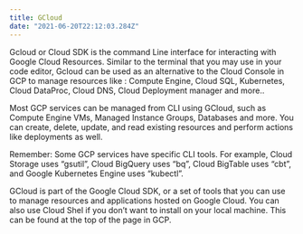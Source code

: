 ```yaml
---
title: GCloud
date: "2021-06-20T22:12:03.284Z"
---
```

Gcloud or Cloud SDK is the command Line interface for interacting with Google Cloud Resources. Similar to the terminal that you may use in your code editor, Gcloud can be used as an alternative to the Cloud Console in GCP to manage resources like : Compute Engine, Cloud SQL, Kubernetes, Cloud DataProc, Cloud DNS, Cloud Deployment manager and more.. 

Most GCP services can be managed from CLI using GCloud, such as Compute Engine VMs, Managed Instance Groups, Databases and more. You can create, delete, update, and read existing resources and perform actions like deployments as well. 

Remember: Some GCP services have specific CLI tools. For example, Cloud Storage uses “gsutil”, Cloud BigQuery uses “bq”, Cloud BigTable uses “cbt”, and Google Kubernetes Engine uses “kubectl”. 

GCloud is part of the Google Cloud SDK, or a set of tools that you can use to manage resources and applications hosted on Google Cloud. You can also use Cloud Shel if you don’t want to install on your local machine. This can be found at the top of the page in GCP. 

